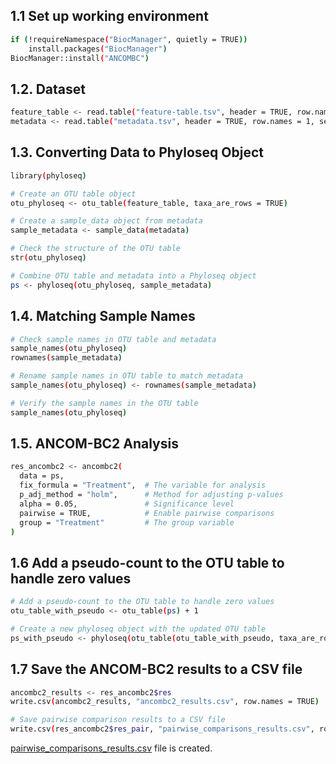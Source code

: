 ## 1.1 Set up working environment
```bash
if (!requireNamespace("BiocManager", quietly = TRUE))
    install.packages("BiocManager")
BiocManager::install("ANCOMBC")
```

## 1.2. Dataset
```bash
feature_table <- read.table("feature-table.tsv", header = TRUE, row.names = 1, sep = "\t")
metadata <- read.table("metadata.tsv", header = TRUE, row.names = 1, sep = "\t")
```

## 1.3. Converting Data to Phyloseq Object
```bash
library(phyloseq)

# Create an OTU table object
otu_phyloseq <- otu_table(feature_table, taxa_are_rows = TRUE)

# Create a sample_data object from metadata
sample_metadata <- sample_data(metadata)

# Check the structure of the OTU table
str(otu_phyloseq)

# Combine OTU table and metadata into a Phyloseq object
ps <- phyloseq(otu_phyloseq, sample_metadata)
```

## 1.4. Matching Sample Names
```bash
# Check sample names in OTU table and metadata
sample_names(otu_phyloseq)
rownames(sample_metadata)

# Rename sample names in OTU table to match metadata
sample_names(otu_phyloseq) <- rownames(sample_metadata)

# Verify the sample names in the OTU table
sample_names(otu_phyloseq)
```

## 1.5.  ANCOM-BC2 Analysis
```bash
res_ancombc2 <- ancombc2(
  data = ps,
  fix_formula = "Treatment",  # The variable for analysis
  p_adj_method = "holm",      # Method for adjusting p-values
  alpha = 0.05,               # Significance level
  pairwise = TRUE,            # Enable pairwise comparisons
  group = "Treatment"         # The group variable
)
```

## 1.6 Add a pseudo-count to the OTU table to handle zero values
```bash
# Add a pseudo-count to the OTU table to handle zero values
otu_table_with_pseudo <- otu_table(ps) + 1

# Create a new phyloseq object with the updated OTU table
ps_with_pseudo <- phyloseq(otu_table(otu_table_with_pseudo, taxa_are_rows = TRUE), sample_data(ps))
```

## 1.7 Save the ANCOM-BC2 results to a CSV file
```bash
ancombc2_results <- res_ancombc2$res
write.csv(ancombc2_results, "ancombc2_results.csv", row.names = TRUE)

# Save pairwise comparison results to a CSV file
write.csv(res_ancombc2$res_pair, "pairwise_comparisons_results.csv", row.names = TRUE)
```
[pairwise_comparisons_results.csv](https://github.com/thaocaoHPzbook/Goldfish-16S-rRNA-amplicon-data-analysis/blob/main/R_steps/pairwise_comparisons_results.csv) file is created.
